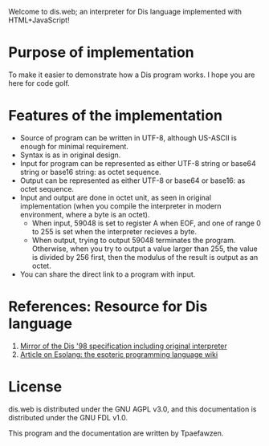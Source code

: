 Welcome to dis.web; an interpreter for Dis language implemented with HTML+JavaScript!

# Purpose of implementation
To make it easier to demonstrate how a Dis program works. I hope you are here for code golf.

# Features of the implementation
- Source of program can be written in UTF-8, although US-ASCII is enough for minimal requirement. 
- Syntax is as in original design.
- Input for program can be represented as either UTF-8 string or base64 string or base16 string: as octet sequence.
- Output can be represented as either UTF-8 or base64 or base16: as octet sequence.
- Input and output are done in octet unit, as seen in original implementation (when you compile the interpreter in modern environment, where a byte is an octet).
  - When input, 59048 is set to register A when EOF, and one of range 0 to 255 is set when the interpreter recieves a byte.
  - When output, trying to output 59048 terminates the program. Otherwise, when you try to output a value larger than 255, the value is divided by 256 first, then the modulus of the result is output as an octet.
- You can share the direct link to a program with input.

# References: Resource for Dis language
1. [Mirror of the Dis '98 specification including original interpreter](https://mirrors.talideon.com/articles/malbolge/dis.html)
2. [Article on Esolang: the esoteric programming language wiki](https://esolangs.org/wiki/Dis)

# License
dis.web is distributed under the GNU AGPL v3.0, and this documentation is distributed under the GNU FDL v1.0.

This program and the documentation are written by Tpaefawzen.
